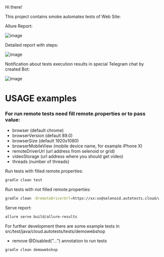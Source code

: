 Hi there!

This project contains smoke automates tests of Web Site: 

Allure Report:

![image](https://user-images.githubusercontent.com/86851419/129453312-bf3cf433-bf47-41bf-9911-ad306e6b347d.png)

Detailed report with steps:

![image](https://user-images.githubusercontent.com/86851419/129453346-568cfcb4-877f-48df-b436-fd37322fc543.png)

Notification about tests execution results in special Telegram chat by created Bot:

![image](https://user-images.githubusercontent.com/86851419/129453453-a6131f9c-ad5c-4fe4-949e-5b443ea83b06.png)

# USAGE examples

### For run remote tests need fill remote.properties or to pass value:

* browser (default chrome)
* browserVersion (default 89.0)
* browserSize (default 1920x1080)
* browserMobileView (mobile device name, for example iPhone X)
* remoteDriverUrl (url address from selenoid or grid)
* videoStorage (url address where you should get video)
* threads (number of threads)


Run tests with filled remote.properties:
```bash
gradle clean test
```

Run tests with not filled remote.properties:
```bash
gradle clean -DremoteDriverUrl=https://xx:xx@selenoid.autotests.cloud/wd/hub/ -DvideoStorage=https://selenoid.autotests.cloud/video/ -Dthreads=1 test
```

Serve report:
```bash
allure serve build/allure-results
```


For further development there are some example tests in src/test/java/cloud.autotests/tests/demowebshop
* remove @Disabled("...") annotation to run tests
```bash
gradle clean demowebshop
```
